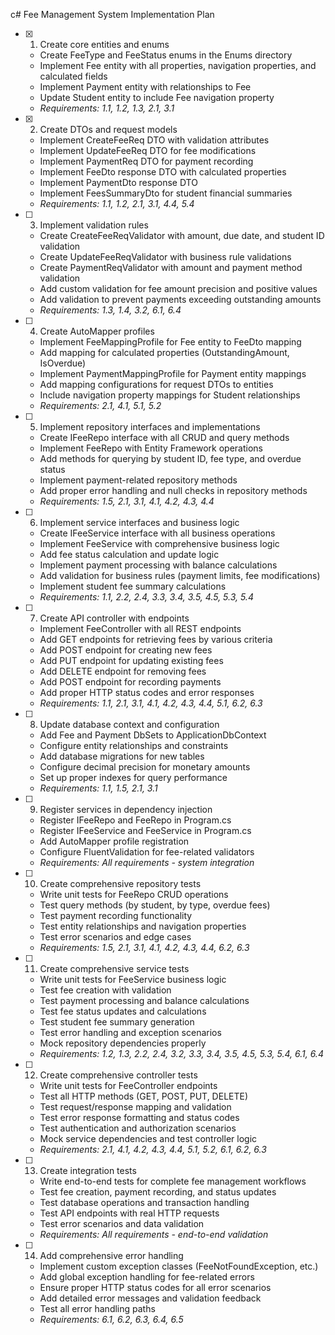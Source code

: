 c# Fee Management System Implementation Plan

- [x] 1. Create core entities and enums
  - Create FeeType and FeeStatus enums in the Enums directory
  - Implement Fee entity with all properties, navigation properties, and calculated fields
  - Implement Payment entity with relationships to Fee
  - Update Student entity to include Fee navigation property
  - _Requirements: 1.1, 1.2, 1.3, 2.1, 3.1_

- [x] 2. Create DTOs and request models
  - Implement CreateFeeReq DTO with validation attributes
  - Implement UpdateFeeReq DTO for fee modifications
  - Implement PaymentReq DTO for payment recording
  - Implement FeeDto response DTO with calculated properties
  - Implement PaymentDto response DTO
  - Implement FeesSummaryDto for student financial summaries
  - _Requirements: 1.1, 1.2, 2.1, 3.1, 4.4, 5.4_

- [ ] 3. Implement validation rules
  - Create CreateFeeReqValidator with amount, due date, and student ID validation
  - Create UpdateFeeReqValidator with business rule validations
  - Create PaymentReqValidator with amount and payment method validation
  - Add custom validation for fee amount precision and positive values
  - Add validation to prevent payments exceeding outstanding amounts
  - _Requirements: 1.3, 1.4, 3.2, 6.1, 6.4_

- [ ] 4. Create AutoMapper profiles
  - Implement FeeMappingProfile for Fee entity to FeeDto mapping
  - Add mapping for calculated properties (OutstandingAmount, IsOverdue)
  - Implement PaymentMappingProfile for Payment entity mappings
  - Add mapping configurations for request DTOs to entities
  - Include navigation property mappings for Student relationships
  - _Requirements: 2.1, 4.1, 5.1, 5.2_

- [ ] 5. Implement repository interfaces and implementations
  - Create IFeeRepo interface with all CRUD and query methods
  - Implement FeeRepo with Entity Framework operations
  - Add methods for querying by student ID, fee type, and overdue status
  - Implement payment-related repository methods
  - Add proper error handling and null checks in repository methods
  - _Requirements: 1.5, 2.1, 3.1, 4.1, 4.2, 4.3, 4.4_

- [ ] 6. Implement service interfaces and business logic
  - Create IFeeService interface with all business operations
  - Implement FeeService with comprehensive business logic
  - Add fee status calculation and update logic
  - Implement payment processing with balance calculations
  - Add validation for business rules (payment limits, fee modifications)
  - Implement student fee summary calculations
  - _Requirements: 1.1, 2.2, 2.4, 3.3, 3.4, 3.5, 4.5, 5.3, 5.4_

- [ ] 7. Create API controller with endpoints
  - Implement FeeController with all REST endpoints
  - Add GET endpoints for retrieving fees by various criteria
  - Add POST endpoint for creating new fees
  - Add PUT endpoint for updating existing fees
  - Add DELETE endpoint for removing fees
  - Add POST endpoint for recording payments
  - Add proper HTTP status codes and error responses
  - _Requirements: 1.1, 2.1, 3.1, 4.1, 4.2, 4.3, 4.4, 5.1, 6.2, 6.3_

- [ ] 8. Update database context and configuration
  - Add Fee and Payment DbSets to ApplicationDbContext
  - Configure entity relationships and constraints
  - Add database migrations for new tables
  - Configure decimal precision for monetary amounts
  - Set up proper indexes for query performance
  - _Requirements: 1.1, 1.5, 2.1, 3.1_

- [ ] 9. Register services in dependency injection
  - Register IFeeRepo and FeeRepo in Program.cs
  - Register IFeeService and FeeService in Program.cs
  - Add AutoMapper profile registration
  - Configure FluentValidation for fee-related validators
  - _Requirements: All requirements - system integration_

- [ ] 10. Create comprehensive repository tests
  - Write unit tests for FeeRepo CRUD operations
  - Test query methods (by student, by type, overdue fees)
  - Test payment recording functionality
  - Test entity relationships and navigation properties
  - Test error scenarios and edge cases
  - _Requirements: 1.5, 2.1, 3.1, 4.1, 4.2, 4.3, 4.4, 6.2, 6.3_

- [ ] 11. Create comprehensive service tests
  - Write unit tests for FeeService business logic
  - Test fee creation with validation
  - Test payment processing and balance calculations
  - Test fee status updates and calculations
  - Test student fee summary generation
  - Test error handling and exception scenarios
  - Mock repository dependencies properly
  - _Requirements: 1.2, 1.3, 2.2, 2.4, 3.2, 3.3, 3.4, 3.5, 4.5, 5.3, 5.4, 6.1, 6.4_

- [ ] 12. Create comprehensive controller tests
  - Write unit tests for FeeController endpoints
  - Test all HTTP methods (GET, POST, PUT, DELETE)
  - Test request/response mapping and validation
  - Test error response formatting and status codes
  - Test authentication and authorization scenarios
  - Mock service dependencies and test controller logic
  - _Requirements: 2.1, 4.1, 4.2, 4.3, 4.4, 5.1, 5.2, 6.1, 6.2, 6.3_

- [ ] 13. Create integration tests
  - Write end-to-end tests for complete fee management workflows
  - Test fee creation, payment recording, and status updates
  - Test database operations and transaction handling
  - Test API endpoints with real HTTP requests
  - Test error scenarios and data validation
  - _Requirements: All requirements - end-to-end validation_

- [ ] 14. Add comprehensive error handling
  - Implement custom exception classes (FeeNotFoundException, etc.)
  - Add global exception handling for fee-related errors
  - Ensure proper HTTP status codes for all error scenarios
  - Add detailed error messages and validation feedback
  - Test all error handling paths
  - _Requirements: 6.1, 6.2, 6.3, 6.4, 6.5_